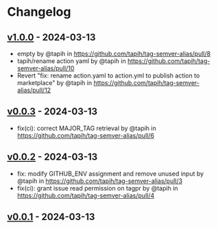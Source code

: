 # Changelog

## [v1.0.0](https://github.com/tapih/tag-semver-alias/compare/v0.0.3...v1.0.0) - 2024-03-13
- empty by @tapih in https://github.com/tapih/tag-semver-alias/pull/8
- tapih/rename action yaml by @tapih in https://github.com/tapih/tag-semver-alias/pull/10
- Revert "fix: rename action.yaml to action.yml to publish action to marketplace" by @tapih in https://github.com/tapih/tag-semver-alias/pull/12

## [v0.0.3](https://github.com/tapih/tag-semver-alias/compare/v0.0.2...v0.0.3) - 2024-03-13
- fix(ci): correct MAJOR_TAG retrieval by @tapih in https://github.com/tapih/tag-semver-alias/pull/6

## [v0.0.2](https://github.com/tapih/tag-semver-alias/compare/v0.0.1...v0.0.2) - 2024-03-13
- fix: modify GITHUB_ENV assignment and remove unused input by @tapih in https://github.com/tapih/tag-semver-alias/pull/3
- fix(ci): grant issue read permission on tagpr by @tapih in https://github.com/tapih/tag-semver-alias/pull/4

## [v0.0.1](https://github.com/tapih/tag-semver-alias/commits/v0.0.1) - 2024-03-13
